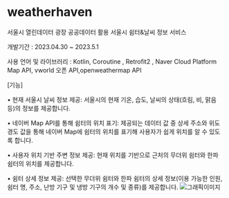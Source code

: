 # weatherhaven
서울시 열린데이터 광장 공공데이터 활용 서울시 쉼터&날씨 정보 서비스

개발기간 : 2023.04.30 ~ 2023.5.1

사용 언어 및 라이브러리 : Kotlin, Coroutine , Retrofit2 , Naver Cloud Platform Map API, vworld 오픈 API,openweathermap API

[기능]

• 현재 서울시 날씨 정보 제공: 서울시의 현재 기온, 습도, 날씨의 상태(흐림, 비, 맑음 등)의 정보를 제공합니다.

• 네이버 Map API를 통해 쉼터의 위치 표기: 제공되는 데이터 값 중 상세 주소와 위도 경도 값을 통해 네이버 Map에 쉼터의 위치를 표기해 사용자가 쉽게 위치를 알 수 있도록 합니다.

• 사용자 위치 기반 주변 정보 제공: 현재 위치를 기반으로 근처의 무더위 쉼터와 한파 쉼터의 위치를 제공합니다.

• 쉼터 상세 정보 제공: 선택한 무더위 쉼터와 한파 쉼터의 상세 정보(이용 가능한 인원, 쉼터 명, 주소, 난방 기구 및 냉방 기구의 개수 및 종류)를 제공합니다.
![그래픽이미지](https://github.com/jininim/weatherhaven/assets/91578450/843fea57-54b4-428c-9a56-3ab13056e628)




